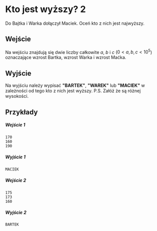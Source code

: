 # Kto jest wyższy? 2

Do Bajtka i Warka dołączył Maciek. Oceń kto z nich jest najwyższy.

## Wejście

Na wejściu znajdują się dwie liczby całkowite $a$, $b$ i $c$ ($0 < a, b, c < 10^5$) oznaczające wzrost Bartka, wzrost Warka i wzrost Maćka.

## Wyjście

Na wyjściu należy wypisać **"BARTEK"**, **"WAREK"** lub **"MACIEK"** w zależności od tego kto z nich jest wyższy. 
P.S. Załóż że są różnej wysokości.

## Przykłady

##### Wejście 1 

```
170
160
190
```

##### Wyjście 1

```
MACIEK
```

##### Wejście 2

```
175
173
160
```

##### Wyjście 2

```
BARTEK
```


